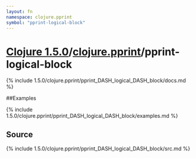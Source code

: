 ```yaml
---
layout: fn
namespace: clojure.pprint
symbol: "pprint-logical-block"
---
```


# [Clojure 1.5.0](../../)/[clojure.pprint](../)/pprint-logical-block

{% include 1.5.0/clojure.pprint/pprint_DASH_logical_DASH_block/docs.md %}

##Examples

{% include 1.5.0/clojure.pprint/pprint_DASH_logical_DASH_block/examples.md %}
## Source
{% include 1.5.0/clojure.pprint/pprint_DASH_logical_DASH_block/src.md %}


